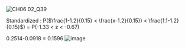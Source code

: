 ![CH06 02_Q39](https://github.com/user-attachments/assets/177a4f80-6de2-46a6-9eab-3cd068b78832)

Standardized : P($\frac{1-1.2}{0.15} < \frac{x-1.2}{0.15}) < \frac{1.1-1.2}{0.15}$) = P(-1.33 < z < -0.67)

0.2514-0.0918 = 0.1596
![image](https://github.com/user-attachments/assets/68636332-c2ca-4074-89fa-582f93b98f35)
